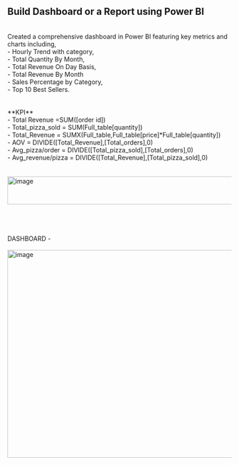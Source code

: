 ## Build Dashboard or a Report using Power BI
<br>
Created a comprehensive dashboard in Power BI featuring key metrics and charts including, <br>
- Hourly Trend with category, <br>
- Total Quantity By Month, <br>
- Total Revenue On Day Basis, <br>
- Total Revenue By Month <br>
- Sales Percentage by Category, <br>
- Top 10 Best Sellers.<br>
<br>
<br>
**KPI**
<br>
- Total Revenue =SUM([order id])<br>
- Total_pizza_sold = SUM(Full_table[quantity])<br>
- Total_Revenue = SUMX(Full_table,Full_table[price]*Full_table[quantity])<br>
- AOV = DIVIDE([Total_Revenue],[Total_orders],0)<br>
- Avg_pizza/order = DIVIDE([Total_pizza_sold],[Total_orders],0)<br>
- Avg_revenue/pizza = DIVIDE([Total_Revenue],[Total_pizza_sold],0)<br>
<br>

<br>

<img width="823" height="63" alt="image" src="https://github.com/user-attachments/assets/87efc36d-87a5-4f7f-b688-2a28db30ee14" />


<br>
<br>
<br>
<br>
<br>
DASHBOARD -
<br>
<br>
<img width="829" height="467" alt="image" src="https://github.com/user-attachments/assets/59ba5773-8c59-4cc5-bf6c-5fc2c457115b" />

